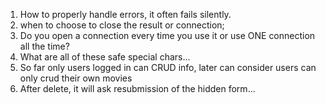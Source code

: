 1. How to properly handle errors, it often fails silently.
2. when to choose to close the result or connection;
3. Do you open a connection every time you use it or use ONE connection all the time?
4. What are all of these safe special chars...
5. So far only users logged in can CRUD info, later can consider users can only crud their own movies
6. After delete, it will ask resubmission of the hidden form...